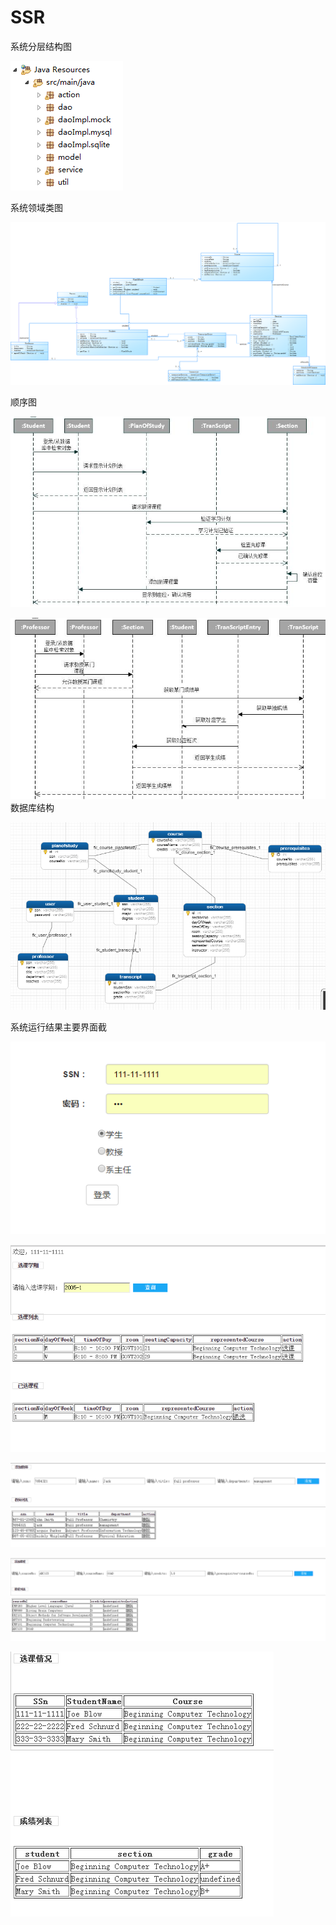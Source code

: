 # SSR

系统分层结构图


![](https://github.com/xujianhui1995/SSR/blob/master/%E6%88%AA%E5%9B%BE/%E7%B3%BB%E7%BB%9F%E5%88%86%E5%B1%82%E7%BB%93%E6%9E%84%E5%9B%BE.PNG)

系统领域类图


![](https://github.com/xujianhui1995/SSR/blob/master/%E6%88%AA%E5%9B%BE/%E7%B1%BB%E5%9B%BE.PNG)

顺序图


![](https://github.com/xujianhui1995/SSR/blob/master/%E6%88%AA%E5%9B%BE/%E6%97%B6%E5%BA%8F%E5%9B%BE1.png)

![](https://github.com/xujianhui1995/SSR/blob/master/%E6%88%AA%E5%9B%BE/%E6%97%B6%E5%BA%8F%E5%9B%BE2.png)
数据库结构

![](https://github.com/xujianhui1995/SSR/blob/master/%E6%88%AA%E5%9B%BE/%E6%95%B0%E6%8D%AE%E5%BA%93.PNG)

系统运行结果主要界面截

![](https://github.com/xujianhui1995/SSR/blob/master/%E6%88%AA%E5%9B%BE/%E5%AD%A6%E7%94%9F%E7%99%BB%E5%BD%95.PNG)

![](https://github.com/xujianhui1995/SSR/blob/master/%E6%88%AA%E5%9B%BE/%E5%AD%A6%E7%94%9F%E9%80%89%E8%AF%BE.PNG)

![](https://github.com/xujianhui1995/SSR/blob/master/%E6%88%AA%E5%9B%BE/%E6%95%99%E5%B8%88%E5%A2%9E%E5%88%A0%E6%94%B9.PNG)

![](https://github.com/xujianhui1995/SSR/blob/master/%E6%88%AA%E5%9B%BE/%E8%AF%BE%E7%A8%8B%E7%9A%84%E5%A2%9E%E5%88%A0%E6%94%B9.PNG)

![](https://github.com/xujianhui1995/SSR/blob/master/%E6%88%AA%E5%9B%BE/%E9%80%89%E8%AF%BE%E6%83%85%E5%86%B5%E5%92%8C%E6%88%90%E7%BB%A9.PNG)
